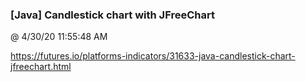 ﻿

### [Java] Candlestick chart with JFreeChart
@ 4/30/20 11:55:48 AM

https://futures.io/platforms-indicators/31633-java-candlestick-chart-jfreechart.html

